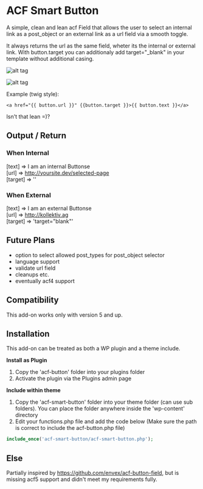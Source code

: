 # ACF Smart Button

A simple, clean and lean acf Field that allows the user to select an internal link as a post_object or an external link as a url field via a smooth toggle.

It always returns the url as the same field, wheter its the internal or external link. With button.target you can additionaly add target="_blank" in your template without additional casing.  

![alt tag](https://cloud.githubusercontent.com/assets/2161918/11077731/e4106c2e-8801-11e5-8c71-ef265a428a3c.png)

![alt tag](https://cloud.githubusercontent.com/assets/2161918/11077733/e5643a06-8801-11e5-93f2-b99aba00e971.png)

Example (twig style):  

```
<a href="{{ button.url }}" {{button.target }}>{{ button.text }}</a>
```
  
Isn't that lean =)?

## Output / Return

### When Internal
[text] => I am an internal Buttonse   
[url] => http://yoursite.dev/selected-page  
[target] => ''

### When External
[text] => I am an external Buttonse  
[url] => http://kollektiv.ag  
[target] => 'target="blank"'

## Future Plans
- option to select allowed post_types for post_object selector
- language support
- validate url field
- cleanups etc.
- eventually acf4 support

## Compatibility

This add-on works only with version 5 and up.

## Installation

This add-on can be treated as both a WP plugin and a theme include.

**Install as Plugin**

1. Copy the 'acf-button' folder into your plugins folder
2. Activate the plugin via the Plugins admin page

**Include within theme**

1.	Copy the 'acf-smart-button' folder into your theme folder (can use sub folders). You can place the folder anywhere inside the 'wp-content' directory
2.	Edit your functions.php file and add the code below (Make sure the path is correct to include the acf-button.php file)

```php
include_once('acf-smart-button/acf-smart-button.php');
```

## Else

Partially inspired by https://github.com/envex/acf-button-field, but is missing acf5 support and didn't meet my requirements fully.